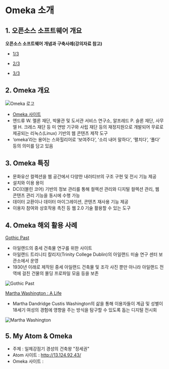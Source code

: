 # Omeka 소개

## 1. 오픈소스 소프트웨어 개요

**오픈소스 소프트웨어 개념과 구축사례(강의자료 참고)**
- [1/3](https://github.com/ahhn/oss/blob/master/resources/OSS1.pdf)

- [2/3](https://github.com/ahhn/oss/blob/master/resources/OSS2.pdf)

- [3/3](https://github.com/ahhn/oss/blob/master/resources/OSS3.pdf)
 
## 2. Omeka 개요
![Omeka 로고](https://omeka.org/ui/i/logo-horizontal-288px.gif)
- [Omeka 사이트](http://omeka.org)
- 앤드류 W. 멜론 재단, 박물관 및 도서관 서비스 연구소, 알프레드 P. 슬론 재단, 사무엘 H. 크레스 재단 등 미 연방 기구와 사립 재단 등의 재정지원으로 개발되어 무료로 제공되는 리눅스(Linux) 기반의 웹 콘텐츠 제작 도구
-  ‘omeka’라는 용어는 스와힐리어로 ‘보여주다’, ‘소리 내어 말하다’, ‘펼치다’, ‘풀다’ 등의 의미를 담고 있음

## 3. Omeka 특징
- 문화유산 컬렉션을 웹 공간에서 다양한 내러티브의 구조 구현 및 전시 기능 제공 
- 설치와 이용 용이
- DC(더블린 코어) 기반의 정보 관리를 통해 컬렉션 관리와 디지털 컬렉션 관리, 웹 콘텐츠 관리 기능을 동시에 수행 가능
- 데이터 교환이나 데이터 마이그레이션, 콘텐츠 재사용 기능 제공
- 이용자 참여와 상호작용 촉진 등 웹 2.0 기술 활용할 수 있는 도구

## 4. Omeka 해외 활용 사례
[Gothic Past](http://gothicpast.com/)

- 아일랜드의 중세 건축물 연구를 위한 사이트
- 아일랜드 트리니티 칼리지(Trinity College Dublin)의 아일랜드 미술 연구 센터 보관소에서 운영
- 1930년 이래로 제작된 중세 아일랜드 건축물 및 조각 사진 뿐만 아니라 아일랜드 전역에 걸친 건물의 몰딩 프로파일 모음 등을 보존

![Gothic Past](http://omeka.org/wordpress/wp-content/uploads/2014/01/gothicp-150x150.png) 


[Martha Washington : A Life](http://marthawashington.us/) 

- Martha Dandridge Custis Washington의 삶을 통해 이용자들이 계급 및 성별이 18세기 여성의 경험에 영향을 주는 방식을 탐구할 수 있도록 돕는 디지털 전시회

![Martha Washington](http://omeka.org/wordpress/wp-content/uploads/2014/01/marthaw-150x150.png) 

## 5. My Atom & Omeka 
- 주제 : 일제강점기 경성의 건축왕 "정세권"
- Atom 사이트 : http://13.124.92.43/
- Omeka 사이트 :



  



